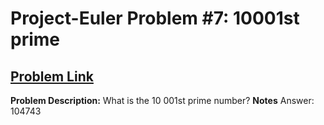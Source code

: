 # Project-Euler Problem #7: 10001st prime
## [Problem Link](https://projecteuler.net/problem=7)
**Problem Description:**
What is the 10 001st prime number?
**Notes**
Answer: 104743